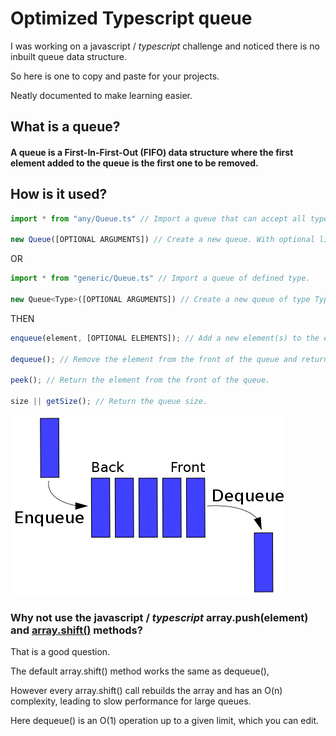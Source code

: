 # Optimized Typescript queue

I was working on a javascript / _typescript_ challenge and noticed there is no inbuilt queue data structure.

So here is one to copy and paste for your projects.

Neatly documented to make learning easier.

## What is a queue?

#### A queue is a First-In-First-Out (FIFO) data structure where the first element added to the queue is the first one to be removed.

## How is it used?

```javascript
import * from "any/Queue.ts" // Import a queue that can accept all types.

new Queue([OPTIONAL ARGUMENTS]) // Create a new queue. With optional list of elements.
```

OR

```javascript
import * from "generic/Queue.ts" // Import a queue of defined type.

new Queue<Type>([OPTIONAL ARGUMENTS]) // Create a new queue of type Type. With optional list of elements.
```

THEN

```javascript
enqueue(element, [OPTIONAL ELEMENTS]); // Add a new element(s) to the end of the queue.

dequeue(); // Remove the element from the front of the queue and return it.

peek(); // Return the element from the front of the queue.

size || getSize(); // Return the queue size.
```

<picture>
  <source media="(prefers-color-scheme: dark)" srcset="data_queue-light.png">
  <source media="(prefers-color-scheme: light)" srcset="data_queue-dark.png">
  <img alt="Queue data structure illustration. Credit to Vegpuff." width="440" src="data_queue.png">
</picture>

### Why not use the javascript / _typescript_ array.push(element) and [array.shift()](https://developer.mozilla.org/en-US/docs/Web/JavaScript/Reference/Global_Objects/Array/shift) methods?

That is a good question.

The default array.shift() method works the same as dequeue(),

However every array.shift() call rebuilds the array and has an O(n) complexity, leading to slow performance for large queues.

Here dequeue() is an O(1) operation up to a given limit, which you can edit.
